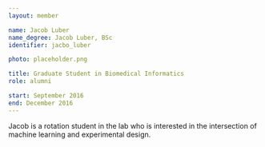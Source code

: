 ```yaml
---
layout: member

name: Jacob Luber
name_degree: Jacob Luber, BSc
identifier: jacbo_luber

photo: placeholder.png

title: Graduate Student in Biomedical Informatics
role: alumni

start: September 2016
end: December 2016
---
```

Jacob is a rotation student in the lab who is interested in the intersection of machine learning and experimental design.